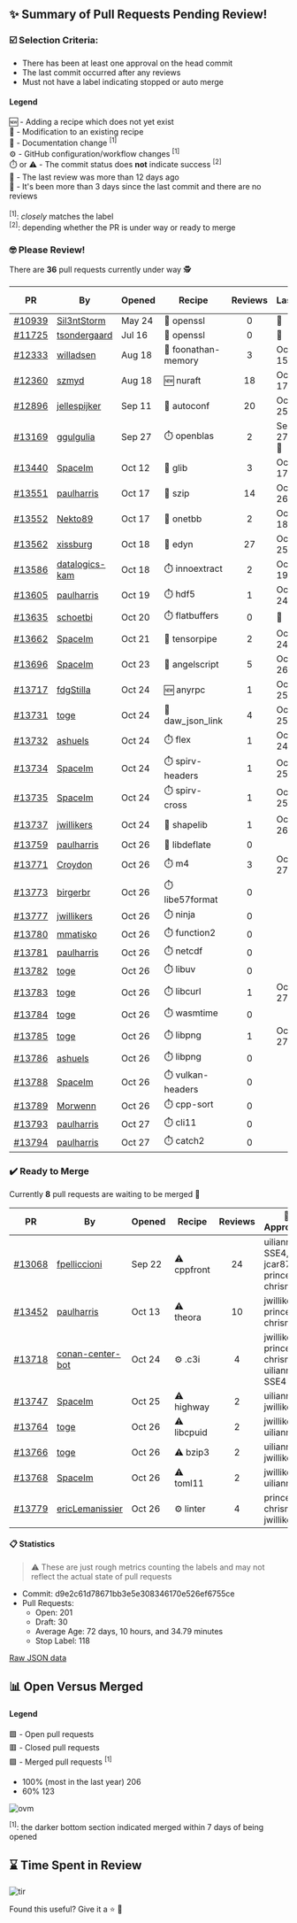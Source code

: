 ## :sparkles: Summary of Pull Requests Pending Review!

### :ballot_box_with_check: Selection Criteria:

- There has been at least one approval on the head commit
- The last commit occurred after any reviews
- Must not have a label indicating stopped or auto merge

#### Legend

:new: - Adding a recipe which does not yet exist<br>
:memo: - Modification to an existing recipe<br>
:green_book: - Documentation change <sup>[1]</sup><br>
:gear: - GitHub configuration/workflow changes <sup>[1]</sup><br>
:stopwatch: or :warning: - The commit status does **not** indicate success <sup>[2]</sup><br>
:bell: - The last review was more than 12 days ago<br>
:eyes: - It's been more than 3 days since the last commit and there are no reviews<br>
<br>
<sup>[1]</sup>: _closely_ matches the label<br>
<sup>[2]</sup>: depending whether the PR is under way or ready to merge

### :nerd_face: Please Review! 

There are **36** pull requests currently under way :detective:

PR | By | Opened | Recipe | Reviews | Last | :stop_sign: Blockers | :star2: Approvers
:---: | --- | --- | --- | :---: | --- | --- | ---
[#10939](https://github.com/conan-io/conan-center-index/pull/10939)|[Sil3ntStorm](https://github.com/Sil3ntStorm)|May 24|:memo: openssl|0|:eyes:||
[#11725](https://github.com/conan-io/conan-center-index/pull/11725)|[tsondergaard](https://github.com/tsondergaard)|Jul 16|:memo: openssl|0|:eyes:||
[#12333](https://github.com/conan-io/conan-center-index/pull/12333)|[willadsen](https://github.com/willadsen)|Aug 18|:memo: foonathan-memory|3|Oct 15||SSE4
[#12360](https://github.com/conan-io/conan-center-index/pull/12360)|[szmyd](https://github.com/szmyd)|Aug 18|:new: nuraft|18|Oct 17||SSE4
[#12896](https://github.com/conan-io/conan-center-index/pull/12896)|[jellespijker](https://github.com/jellespijker)|Sep 11|:memo: autoconf|20|Oct 25|uilianries|jwillikers
[#13169](https://github.com/conan-io/conan-center-index/pull/13169)|[ggulgulia](https://github.com/ggulgulia)|Sep 27|:stopwatch: openblas|2|Sep 27 :bell:||
[#13440](https://github.com/conan-io/conan-center-index/pull/13440)|[SpaceIm](https://github.com/SpaceIm)|Oct 12|:memo: glib|3|Oct 17||
[#13551](https://github.com/conan-io/conan-center-index/pull/13551)|[paulharris](https://github.com/paulharris)|Oct 17|:memo: szip|14|Oct 26||prince-chrismc
[#13552](https://github.com/conan-io/conan-center-index/pull/13552)|[Nekto89](https://github.com/Nekto89)|Oct 17|:memo: onetbb|2|Oct 18||prince-chrismc
[#13562](https://github.com/conan-io/conan-center-index/pull/13562)|[xissburg](https://github.com/xissburg)|Oct 18|:memo: edyn|27|Oct 25||
[#13586](https://github.com/conan-io/conan-center-index/pull/13586)|[datalogics-kam](https://github.com/datalogics-kam)|Oct 18|:stopwatch: innoextract|2|Oct 19||
[#13605](https://github.com/conan-io/conan-center-index/pull/13605)|[paulharris](https://github.com/paulharris)|Oct 19|:stopwatch: hdf5|1|Oct 24||
[#13635](https://github.com/conan-io/conan-center-index/pull/13635)|[schoetbi](https://github.com/schoetbi)|Oct 20|:stopwatch: flatbuffers|0|:eyes:||
[#13662](https://github.com/conan-io/conan-center-index/pull/13662)|[SpaceIm](https://github.com/SpaceIm)|Oct 21|:memo: tensorpipe|2|Oct 24||uilianries
[#13696](https://github.com/conan-io/conan-center-index/pull/13696)|[SpaceIm](https://github.com/SpaceIm)|Oct 23|:memo: angelscript|5|Oct 26||uilianries
[#13717](https://github.com/conan-io/conan-center-index/pull/13717)|[fdgStilla](https://github.com/fdgStilla)|Oct 24|:new: anyrpc|1|Oct 25||
[#13731](https://github.com/conan-io/conan-center-index/pull/13731)|[toge](https://github.com/toge)|Oct 24|:memo: daw_json_link|4|Oct 25||uilianries
[#13732](https://github.com/conan-io/conan-center-index/pull/13732)|[ashuels](https://github.com/ashuels)|Oct 24|:stopwatch: flex|1|Oct 24||
[#13734](https://github.com/conan-io/conan-center-index/pull/13734)|[SpaceIm](https://github.com/SpaceIm)|Oct 24|:stopwatch: spirv-headers|1|Oct 25||
[#13735](https://github.com/conan-io/conan-center-index/pull/13735)|[SpaceIm](https://github.com/SpaceIm)|Oct 24|:stopwatch: spirv-cross|1|Oct 25||
[#13737](https://github.com/conan-io/conan-center-index/pull/13737)|[jwillikers](https://github.com/jwillikers)|Oct 24|:memo: shapelib|1|Oct 26||uilianries
[#13759](https://github.com/conan-io/conan-center-index/pull/13759)|[paulharris](https://github.com/paulharris)|Oct 26|:memo: libdeflate|0|||
[#13771](https://github.com/conan-io/conan-center-index/pull/13771)|[Croydon](https://github.com/Croydon)|Oct 26|:stopwatch: m4|3|Oct 27||ericLemanissier, jwillikers
[#13773](https://github.com/conan-io/conan-center-index/pull/13773)|[birgerbr](https://github.com/birgerbr)|Oct 26|:stopwatch: libe57format|0|||
[#13777](https://github.com/conan-io/conan-center-index/pull/13777)|[jwillikers](https://github.com/jwillikers)|Oct 26|:stopwatch: ninja|0|||
[#13780](https://github.com/conan-io/conan-center-index/pull/13780)|[mmatisko](https://github.com/mmatisko)|Oct 26|:stopwatch: function2|0|||
[#13781](https://github.com/conan-io/conan-center-index/pull/13781)|[paulharris](https://github.com/paulharris)|Oct 26|:stopwatch: netcdf|0|||
[#13782](https://github.com/conan-io/conan-center-index/pull/13782)|[toge](https://github.com/toge)|Oct 26|:stopwatch: libuv|0|||
[#13783](https://github.com/conan-io/conan-center-index/pull/13783)|[toge](https://github.com/toge)|Oct 26|:stopwatch: libcurl|1|Oct 27||jwillikers
[#13784](https://github.com/conan-io/conan-center-index/pull/13784)|[toge](https://github.com/toge)|Oct 26|:stopwatch: wasmtime|0|||
[#13785](https://github.com/conan-io/conan-center-index/pull/13785)|[toge](https://github.com/toge)|Oct 26|:stopwatch: libpng|1|Oct 27||jwillikers
[#13786](https://github.com/conan-io/conan-center-index/pull/13786)|[ashuels](https://github.com/ashuels)|Oct 26|:stopwatch: libpng|0|||
[#13788](https://github.com/conan-io/conan-center-index/pull/13788)|[SpaceIm](https://github.com/SpaceIm)|Oct 26|:stopwatch: vulkan-headers|0|||
[#13789](https://github.com/conan-io/conan-center-index/pull/13789)|[Morwenn](https://github.com/Morwenn)|Oct 26|:stopwatch: cpp-sort|0|||
[#13793](https://github.com/conan-io/conan-center-index/pull/13793)|[paulharris](https://github.com/paulharris)|Oct 27|:stopwatch: cli11|0|||
[#13794](https://github.com/conan-io/conan-center-index/pull/13794)|[paulharris](https://github.com/paulharris)|Oct 27|:stopwatch: catch2|0|||


### :heavy_check_mark: Ready to Merge 

Currently **8** pull requests are waiting to be merged :tada:


PR | By | Opened | Recipe | Reviews | :star2: Approvers
:---: | --- | --- | --- | :---: | ---
[#13068](https://github.com/conan-io/conan-center-index/pull/13068)|[fpelliccioni](https://github.com/fpelliccioni)|Sep 22|:warning: cppfront|24|uilianries, SSE4, jcar87, prince-chrismc
[#13452](https://github.com/conan-io/conan-center-index/pull/13452)|[paulharris](https://github.com/paulharris)|Oct 13|:warning: theora|10|jwillikers, prince-chrismc
[#13718](https://github.com/conan-io/conan-center-index/pull/13718)|[conan-center-bot](https://github.com/conan-center-bot)|Oct 24|:gear: .c3i|4|jwillikers, prince-chrismc, uilianries, SSE4
[#13747](https://github.com/conan-io/conan-center-index/pull/13747)|[SpaceIm](https://github.com/SpaceIm)|Oct 25|:warning: highway|2|uilianries, jwillikers
[#13764](https://github.com/conan-io/conan-center-index/pull/13764)|[toge](https://github.com/toge)|Oct 26|:warning: libcpuid|2|jwillikers, uilianries
[#13766](https://github.com/conan-io/conan-center-index/pull/13766)|[toge](https://github.com/toge)|Oct 26|:warning: bzip3|2|uilianries, jwillikers
[#13768](https://github.com/conan-io/conan-center-index/pull/13768)|[SpaceIm](https://github.com/SpaceIm)|Oct 26|:warning: toml11|2|jwillikers, uilianries
[#13779](https://github.com/conan-io/conan-center-index/pull/13779)|[ericLemanissier](https://github.com/ericLemanissier)|Oct 26|:gear: linter|4|prince-chrismc, jwillikers


#### :clipboard: Statistics

> :warning: These are just rough metrics counting the labels and may not reflect the actual state of pull requests

- Commit: d9e2c61d78671bb3e5e308346170e526ef6755ce
- Pull Requests:
	- Open: 201
	- Draft: 30
	- Average Age: 72 days, 10 hours, and 34.79 minutes
	- Stop Label: 118
	

[Raw JSON data](https://raw.githubusercontent.com/prince-chrismc/conan-center-index-pending-review/raw-data/pending-review.json)

## :bar_chart: Open Versus Merged

#### Legend

:green_square: - Open pull requests<br>
:red_square: - Closed pull requests<br>
:purple_square: - Merged pull requests <sup>[1]</sup><br>

- 100% (most in the last year) 206
- 60% 123

![ovm](https://github.com/prince-chrismc/conan-center-index-pending-review/blob/raw-data/open-versus-merged.gif?raw=true)

<sup>[1]</sup>: the darker bottom section indicated merged within 7 days of being opened

## :hourglass: Time Spent in Review

![tir](https://github.com/prince-chrismc/conan-center-index-pending-review/blob/raw-data/time-in-review.png?raw=true)

Found this useful? Give it a :star: :pray:
	